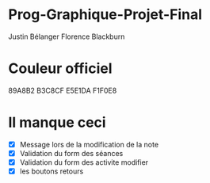# Prog-Graphique-Projet-Final

Justin Bélanger
Florence Blackburn

# Couleur officiel 
89A8B2
B3C8CF
E5E1DA
F1F0E8


# Il manque ceci
- [x] Message lors de la modification de la note
- [x] Validation du form des séances
- [x] Validation du form des activite modifier
- [x] les boutons retours

